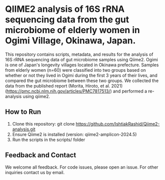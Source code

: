 # QIIME2 analysis of 16S rRNA sequencing data from the gut microbiome of elderly women in Ogimi Village, Okinawa, Japan.
This repository contains  scripts, metadata, and results for the analysis of 16S rRNA sequencing data of gut microbiome samples using Qiime2. Ogimi is one of Japan's longevity villages located in Okinawa prefecture. Samples from elderly women (n=60) were classified into two groups based on whether or not they lived in Ogimi during the first 3 years of their lives, and compared the gut microbiome between these two groups. We collected the data from the published report (Morita, Hiroto, et al. 2021) (https://pmc.ncbi.nlm.nih.gov/articles/PMC7817513/) and performed a re-analysis using qiime2.

## How to Run
1. Clone this repository: git clone https://github.com/IshtiakRashid/Qiime2-analysis.git
2. Ensure Qiime2 is installed (version: qiime2-amplicon-2024.5)
3. Run the scripts in the scripts/ folder

## Feedback and Contact
We welcome all feedback. For code issues, please open an issue. For other inquiries contact us by email.
